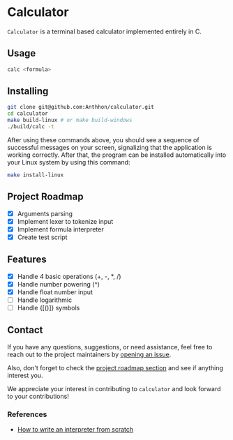 # Calculator

`Calculator` is a terminal based calculator implemented entirely in C.

## Usage

```bash
calc <formula>
```

## Installing

```bash
git clone git@github.com:Anthhon/calculator.git
cd calculator
make build-linux # or make build-windows
./build/calc -t
```

After using these commands above, you should see a sequence of successful messages on your screen, signalizing that the application is working correctly. After that, the program can be installed automatically into your Linux system by using this command:

```bash
make install-linux
```

## Project Roadmap

- [X] Arguments parsing
- [X] Implement lexer to tokenize input
- [X] Implement formula interpreter
- [X] Create test script

## Features

- [X] Handle 4 basic operations (+, -, *, /)
- [X] Handle number powering (^)
- [X] Handle float number input
- [ ] Handle logarithmic
- [ ] Handle {[()]} symbols

## Contact

If you have any questions, suggestions, or need assistance, feel free to reach out to the project maintainers by [opening an issue](https://github.com/Anthhon/calculator/issues).

Also, don't forget to check the [project roadmap section](https://github.com/Anthhon/calculator#project-roadmap) and see if anything interest you.

We appreciate your interest in contributing to `calculator` and look forward to your contributions!

### References

- [How to write an interpreter from scratch](https://www.toptal.com/scala/writing-an-interpreter)
